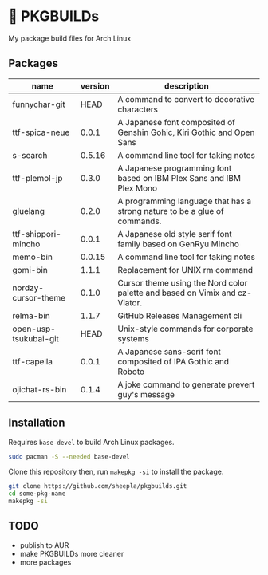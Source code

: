 # 🔺 PKGBUILDs

My package build files for Arch Linux

## Packages

| name | version | description |
|------|---------|-------------|
| funnychar-git | HEAD | A command to convert to decorative characters |
| ttf-spica-neue | 0.0.1 | A Japanese font composited of Genshin Gohic, Kiri Gothic and Open Sans |
| s-search | 0.5.16 | A command line tool for taking notes |
| ttf-plemol-jp | 0.3.0 | A Japanese programming font based on IBM Plex Sans and IBM Plex Mono |
| gluelang | 0.2.0 | A programming language that has a strong nature to be a glue of commands. |
| ttf-shippori-mincho | 0.0.1 | A Japanese old style serif font family based on GenRyu Mincho |
| memo-bin | 0.0.15 | A command line tool for taking notes |
| gomi-bin | 1.1.1 | Replacement for UNIX rm command |
| nordzy-cursor-theme | 0.1.0 | Cursor theme using the Nord color palette and based on Vimix and cz-Viator. |
| relma-bin | 1.1.7 | GitHub Releases Management cli  |
| open-usp-tsukubai-git | HEAD | Unix-style commands for corporate systems |
| ttf-capella | 0.0.1 | A Japanese sans-serif font composited of IPA Gothic and Roboto |
| ojichat-rs-bin | 0.1.4 | A joke command to generate prevert guy's message |


## Installation

Requires `base-devel` to build Arch Linux packages.

```bash
sudo pacman -S --needed base-devel
```

Clone this repository then, run `makepkg -si` to install the package.

```bash
git clone https://github.com/sheepla/pkgbuilds.git
cd some-pkg-name
makepkg -si
```

## TODO

- publish to AUR
- make PKGBUILDs more cleaner
- more packages
